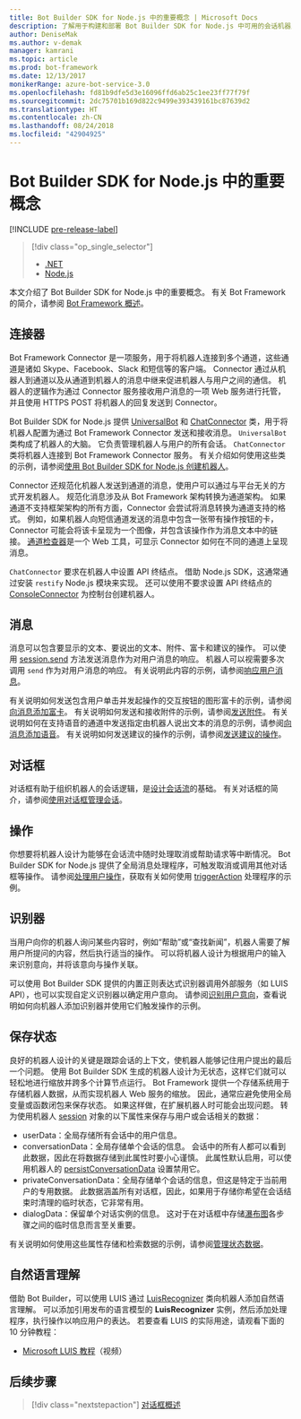 ```yaml
---
title: Bot Builder SDK for Node.js 中的重要概念 | Microsoft Docs
description: 了解用于构建和部署 Bot Builder SDK for Node.js 中可用的会话机器人的重要概念和工具。
author: DeniseMak
ms.author: v-demak
manager: kamrani
ms.topic: article
ms.prod: bot-framework
ms.date: 12/13/2017
monikerRange: azure-bot-service-3.0
ms.openlocfilehash: fd81b9dfe5d3e16096ffd6ab25c1ee23ff77f79f
ms.sourcegitcommit: 2dc75701b169d822c9499e393439161bc87639d2
ms.translationtype: HT
ms.contentlocale: zh-CN
ms.lasthandoff: 08/24/2018
ms.locfileid: "42904925"
---
```

# <a name="key-concepts-in-the-bot-builder-sdk-for-nodejs"></a>Bot Builder SDK for Node.js 中的重要概念

[!INCLUDE [pre-release-label](../includes/pre-release-label-v3.md)]

> [!div class="op_single_selector"]
> - [.NET](../dotnet/bot-builder-dotnet-concepts.md)
> - [Node.js](../nodejs/bot-builder-nodejs-concepts.md)

本文介绍了 Bot Builder SDK for Node.js 中的重要概念。 有关 Bot Framework 的简介，请参阅 [Bot Framework 概述](../overview-introduction-bot-framework.md)。

## <a name="connector"></a>连接器

Bot Framework Connector 是一项服务，用于将机器人连接到多个通道，这些通道是诸如 Skype、Facebook、Slack 和短信等的客户端。 Connector 通过从机器人到通道以及从通道到机器人的消息中继来促进机器人与用户之间的通信。 机器人的逻辑作为通过 Connector 服务接收用户消息的一项 Web 服务进行托管，并且使用 HTTPS POST 将机器人的回复发送到 Connector。 

Bot Builder SDK for Node.js 提供 [UniversalBot][UniversalBot] 和 [ChatConnector][ChatConnector] 类，用于将机器人配置为通过 Bot Framework Connector 发送和接收消息。 `UniversalBot` 类构成了机器人的大脑。 它负责管理机器人与用户的所有会话。 `ChatConnector` 类将机器人连接到 Bot Framework Connector 服务。
有关介绍如何使用这些类的示例，请参阅[使用 Bot Builder SDK for Node.js 创建机器人](bot-builder-nodejs-quickstart.md)。

Connector 还规范化机器人发送到通道的消息，使用户可以通过与平台无关的方式开发机器人。 规范化消息涉及从 Bot Framework 架构转换为通道架构。 如果通道不支持框架架构的所有方面，Connector 会尝试将消息转换为通道支持的格式。 例如，如果机器人向短信通道发送的消息中包含一张带有操作按钮的卡，Connector 可能会将该卡呈现为一个图像，并包含该操作作为消息文本中的链接。 [通道检查器][ChannelInspector]是一个 Web 工具，可显示 Connector 如何在不同的通道上呈现消息。

`ChatConnector` 要求在机器人中设置 API 终结点。 借助 Node.js SDK，这通常通过安装 `restify` Node.js 模块来实现。 还可以使用不要求设置 API 终结点的 [ConsoleConnector][ConsoleConnector] 为控制台创建机器人。

## <a name="messages"></a>消息

消息可以包含要显示的文本、要说出的文本、附件、富卡和建议的操作。 可以使用 [session.send][SessionSend] 方法发送消息作为对用户消息的响应。 机器人可以视需要多次调用 `send` 作为对用户消息的响应。 有关说明此内容的示例，请参阅[响应用户消息][RespondMessages]。

有关说明如何发送包含用户单击并发起操作的交互按钮的图形富卡的示例，请参阅[向消息添加富卡](bot-builder-nodejs-send-rich-cards.md)。 有关说明如何发送和接收附件的示例，请参阅[发送附件](bot-builder-nodejs-send-receive-attachments.md)。 有关说明如何在支持语音的通道中发送指定由机器人说出文本的消息的示例，请参阅[向消息添加语音](bot-builder-nodejs-text-to-speech.md)。 有关说明如何发送建议的操作的示例，请参阅[发送建议的操作](bot-builder-nodejs-send-suggested-actions.md)。

## <a name="dialogs"></a>对话框
对话框有助于组织机器人的会话逻辑，是[设计会话流](../bot-service-design-conversation-flow.md)的基础。 有关对话框的简介，请参阅[使用对话框管理会话](bot-builder-nodejs-dialog-manage-conversation.md)。

## <a name="actions"></a>操作
你想要将机器人设计为能够在会话流中随时处理取消或帮助请求等中断情况。 Bot Builder SDK for Node.js 提供了全局消息处理程序，可触发取消或调用其他对话框等操作。 请参阅[处理用户操作](bot-builder-nodejs-dialog-actions.md)，获取有关如何使用 [triggerAction][triggerAction] 处理程序的示例。
<!--[Handling cancel](bot-builder-nodejs-manage-conversation-flow.md#handling-cancel), [Confirming interruptions](bot-builder-nodejs-manage-conversation-flow.md#confirming-interruptions) and-->


## <a name="recognizers"></a>识别器
当用户向你的机器人询问某些内容时，例如“帮助”或“查找新闻”，机器人需要了解用户所提问的内容，然后执行适当的操作。 可以将机器人设计为根据用户的输入来识别意向，并将该意向与操作关联。 

可以使用 Bot Builder SDK 提供的内置正则表达式识别器调用外部服务（如 LUIS API），也可以实现自定义识别器以确定用户意向。 请参阅[识别用户意向](bot-builder-nodejs-recognize-intent-messages.md)，查看说明如何向机器人添加识别器并使用它们触发操作的示例。


## <a name="saving-state"></a>保存状态

良好的机器人设计的关键是跟踪会话的上下文，使机器人能够记住用户提出的最后一个问题。 使用 Bot Builder SDK 生成的机器人设计为无状态，这样它们就可以轻松地进行缩放并跨多个计算节点运行。 Bot Framework 提供一个存储系统用于存储机器人数据，从而实现机器人 Web 服务的缩放。 因此，通常应避免使用全局变量或函数闭包来保存状态。 如果这样做，在扩展机器人时可能会出现问题。 转为使用机器人 [session][Session] 对象的以下属性来保存与用户或会话相关的数据：

* userData：全局存储所有会话中的用户信息。
* conversationData：全局存储单个会话的信息。 会话中的所有人都可以看到此数据，因此在将数据存储到此属性时要小心谨慎。 此属性默认启用，可以使用机器人的 [persistConversationData][PersistConversationData] 设置禁用它。
* privateConversationData：全局存储单个会话的信息，但这是特定于当前用户的专用数据。 此数据涵盖所有对话框，因此，如果用于存储你希望在会话结束时清理的临时状态，它非常有用。
* dialogData：保留单个对话实例的信息。 这对于在对话框中存储[瀑布图](bot-builder-nodejs-dialog-waterfall.md)各步骤之间的临时信息而言至关重要。

有关说明如何使用这些属性存储和检索数据的示例，请参阅[管理状态数据](bot-builder-nodejs-state.md)。

## <a name="natural-language-understanding"></a>自然语言理解

借助 Bot Builder，可以使用 LUIS 通过 [LuisRecognizer][LuisRecognizer] 类向机器人添加自然语言理解。 可以添加引用发布的语言模型的 **LuisRecognizer** 实例，然后添加处理程序，执行操作以响应用户的表达。 若要查看 LUIS 的实际用途，请观看下面的 10 分钟教程：

* [Microsoft LUIS 教程][LUISVideo]（视频）

## <a name="next-steps"></a>后续步骤
> [!div class="nextstepaction"]
> [对话框概述](bot-builder-nodejs-dialog-overview.md)



[PersistConversationData]: https://docs.botframework.com/en-us/node/builder/chat-reference/interfaces/_botbuilder_d_.iuniversalbotsettings.html#persistconversationdata
[UniversalBot]: https://docs.botframework.com/en-us/node/builder/chat-reference/classes/_botbuilder_d_.universalbot.html
[ChatConnector]: https://docs.botframework.com/en-us/node/builder/chat-reference/classes/_botbuilder_d_.chatconnector.html
[ConsoleConnector]: https://docs.botframework.com/en-us/node/builder/chat-reference/classes/_botbuilder_d_.consoleconnector.html

[ChannelInspector]: ../bot-service-channel-inspector.md

[Session]: https://docs.botframework.com/en-us/node/builder/chat-reference/classes/_botbuilder_d_.session.html
[SessionSend]: https://docs.botframework.com/en-us/node/builder/chat-reference/classes/_botbuilder_d_.session#send

[triggerAction]: https://docs.botframework.com/en-us/node/builder/chat-reference/classes/_botbuilder_d_.dialog.html#triggeraction
[waterfall]: bot-builder-nodejs-prompts.md

[RespondMessages]:bot-builder-nodejs-use-default-message-handler.md

[LUISRecognizer]: https://docs.botframework.com/en-us/node/builder/chat-reference/classes/_botbuilder_d_.luisrecognizer
[LUISVideo]: https://vimeo.com/145499419
